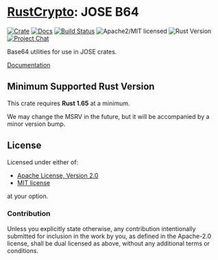 # [RustCrypto]: JOSE B64

[![Crate][crate-image]][crate-link]
[![Docs][docs-image]][docs-link]
[![Build Status][build-image]][build-link]
![Apache2/MIT licensed][license-image]
![Rust Version][rustc-image]
[![Project Chat][chat-image]][chat-link]

Base64 utilities for use in JOSE crates.

[Documentation][docs-link]

## Minimum Supported Rust Version

This crate requires **Rust 1.65** at a minimum.

We may change the MSRV in the future, but it will be accompanied by a minor
version bump.

## License

Licensed under either of:

* [Apache License, Version 2.0](http://www.apache.org/licenses/LICENSE-2.0)
* [MIT license](http://opensource.org/licenses/MIT)

at your option.

### Contribution

Unless you explicitly state otherwise, any contribution intentionally submitted
for inclusion in the work by you, as defined in the Apache-2.0 license, shall be
dual licensed as above, without any additional terms or conditions.

[//]: # (badges)

[crate-image]: https://buildstats.info/crate/jose-b64
[crate-link]: https://crates.io/crates/jose-b64
[docs-image]: https://docs.rs/jose-b64/badge.svg
[docs-link]: https://docs.rs/jose-b64/
[license-image]: https://img.shields.io/badge/license-Apache2.0/MIT-blue.svg
[rustc-image]: https://img.shields.io/badge/rustc-1.65+-blue.svg
[chat-image]: https://img.shields.io/badge/zulip-join_chat-blue.svg
[chat-link]: https://rustcrypto.zulipchat.com/#narrow/stream/300570-formats
[build-image]: https://github.com/RustCrypto/JOSE/actions/workflows/jose-b64.yml/badge.svg
[build-link]: https://github.com/RustCrypto/JOSE/actions/workflows/jose-b64.yml

[//]: # (links)

[RustCrypto]: https://github.com/RustCrypto/
[JOSE]: https://jose.readthedocs.io/
[RFC7518]: https://www.rfc-editor.org/rfc/rfc7518
